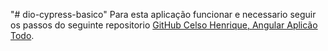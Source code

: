 "# dio-cypress-basico" 
Para esta aplicação funcionar e necessario seguir os passos do seguinte repositorio
[GitHub Celso Henrique, Angular Aplicão Todo](https://github.com/celso-henrique/dio-angular-todo-list-cypress).
